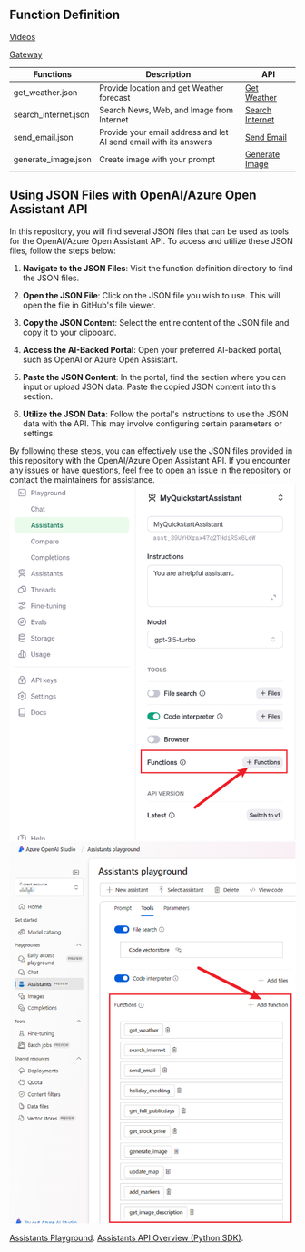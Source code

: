## Function Definition

[Videos](https://www.youtube.com/@DBAPIBuilder)<br>

[Gateway](https://open.dbapibuilder.com)

| Functions   | Description| API       |
|---------|-----|------------|
| get_weather.json   | Provide location and get Weather forecast | [Get Weather](https://dab-main-50aad64.zuplo.app/docs/routes#get-weather)   |
| search_internet.json     | Search News, Web, and Image from Internet   | [Search Internet](https://dab-main-50aad64.zuplo.app/docs/routes#search-internet) |
| send_email.json | Provide your email address and let AI send email with its answers | [Send Email](https://dab-main-50aad64.zuplo.app/docs/routes#send-email) |
| generate_image.json | Create image with your prompt  | [Generate Image](https://dab-main-50aad64.zuplo.app/docs/routes#generate-image)    |

## Using JSON Files with OpenAI/Azure Open Assistant API

In this repository, you will find several JSON files that can be used as tools for the OpenAI/Azure Open Assistant API. To access and utilize these JSON files, follow the steps below:

1. **Navigate to the JSON Files**: Visit the function definition directory to find the JSON files.

2. **Open the JSON File**: Click on the JSON file you wish to use. This will open the file in GitHub's file viewer.

3. **Copy the JSON Content**: Select the entire content of the JSON file and copy it to your clipboard.

4. **Access the AI-Backed Portal**: Open your preferred AI-backed portal, such as OpenAI or Azure Open Assistant.

5. **Paste the JSON Content**: In the portal, find the section where you can input or upload JSON data. Paste the copied JSON content into this section.

6. **Utilize the JSON Data**: Follow the portal's instructions to use the JSON data with the API. This may involve configuring certain parameters or settings.

By following these steps, you can effectively use the JSON files provided in this repository with the OpenAI/Azure Open Assistant API. If you encounter any issues or have questions, feel free to open an issue in the repository or contact the maintainers for assistance.
<img  src="https://github.com/dbapibuilder/API4AI/blob/main/images/openai%20assistant%20functions.png">
<img  src="https://github.com/dbapibuilder/API4AI/blob/main/images/azure%20openai%20assistant%20functions.png">


[Assistants Playground](https://platform.openai.com/playground/assistants).
[Assistants API Overview (Python SDK)](https://cookbook.openai.com/examples/assistants_api_overview_python).